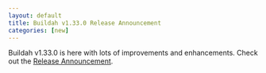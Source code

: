 ```yaml
---
layout: default
title: Buildah v1.33.0 Release Announcement
categories: [new]
---
```

Buildah v1.33.0 is here with lots of improvements and enhancements.  Check out the [Release Announcement](https://buildah.io/releases/2023/11/17/Buildah-version-v1.33.0.html).
